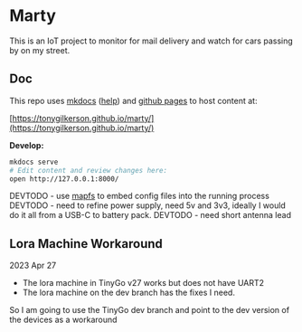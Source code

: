 # Marty

This is an IoT project to monitor for mail delivery and watch for cars passing by on my street.

## Doc

This repo uses [mkdocs](https://www.mkdocs.org/) ([help](https://mkdocs.readthedocs.io/en/0.10/)) and [github pages](https://help.github.com/articles/configuring-a-publishing-source-for-github-pages/) to host content at:

[https://tonygilkerson.github.io/marty/](https://tonygilkerson.github.io/marty/)

**Develop:**

```sh
mkdocs serve
# Edit content and review changes here:
open http://127.0.0.1:8000/
```

DEVTODO - use [mapfs](https://pkg.go.dev/testing/fstest) to embed config files into the running process
DEVTODO - need to refine power supply, need 5v and 3v3, ideally I would do it all from a USB-C to battery pack.
DEVTODO - need short antenna lead

## Lora Machine Workaround

2023 Apr 27

* The lora machine in TinyGo v27 works but does not have UART2
* The lora machine on the dev branch has the fixes I need. 

So I am going to use the TinyGo dev branch and point to the dev version of the devices as a workaround
